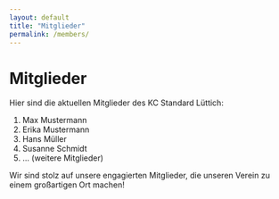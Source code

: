 ```yaml
---
layout: default
title: "Mitglieder"
permalink: /members/
---
```


# Mitglieder

Hier sind die aktuellen Mitglieder des KC Standard Lüttich:

1. Max Mustermann
2. Erika Mustermann
3. Hans Müller
4. Susanne Schmidt
5. ... (weitere Mitglieder)

Wir sind stolz auf unsere engagierten Mitglieder, die unseren Verein zu einem großartigen Ort machen!
